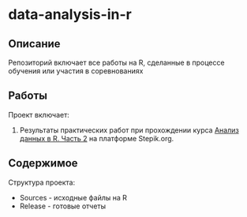 # data-analysis-in-r

## Описание
Репозиторий включает все работы на R, сделанные в процессе обучения или участия в соревнованиях

## Работы
Проект включает:
1. Результаты практических работ при прохождении курса [
Анализ данных в R. Часть 2](https://stepik.org/course/%D0%90%D0%BD%D0%B0%D0%BB%D0%B8%D0%B7-%D0%B4%D0%B0%D0%BD%D0%BD%D1%8B%D1%85-%D0%B2-R-%D0%A7%D0%B0%D1%81%D1%82%D1%8C-2-724) на платформе Stepik.org.

## Содержимое
Структура проекта:

- Sources - исходные файлы на R
- Release - готовые отчеты